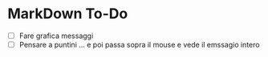 # MarkDown To-Do
- [ ] Fare grafica messaggi
- [ ] Pensare a puntini ... e poi passa sopra il mouse e vede il emssagio intero